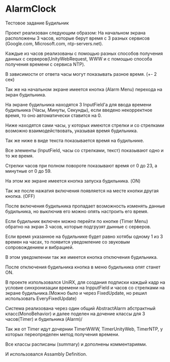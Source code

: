 # AlarmClock

Тестовое задание Будильник

Проект реализован следующим образом:
На начальном экрана расположены 3 часов, которые берут время с 3 разных сервисов (Google.com, Microsoft.com, ntp-servers.net).

Каждые из часов реализованы с помощью разных способов получения данных с серверов(UnityWebRequest, WWW и с помощью способа получения времени с сервиса NTP).

В зависимости от ответа часы могут показывать разное время. (+- 2 сек)

Так же на начальном экране имеется кнопка (Alarm Menu) перехода на экран будильника.

На экране будильника находятся 3 InputField'а для ввода времени будильника (Часы, Минуты, Секунды), если введено некорректное время, то оно автоматически ставится на 0.

Ниже находятся сами часы, у которых имеются стрелки и со стрелками возможно взаимодействовать, указывая время будильника.

Так же ниже в виде текста показывается время на будильнике.

Все элементы (InputField, часы со стрелками, текст) показывают одно и то же время.

Стрелки часов при полном повороте показывают время от 0 до 23, а минутные от 0 до 59.

На этом же экране имеется кнопка запуска будильника. (ON)

Так же после нажатия включения появляется на месте кнопки другая кнопка. (OFF)

После включения будильника пропадает возможность изменять данные будильника, но выключив его можно опять настроить его время.

Если будильник включен можно перейти по кнопке (Timer Menu) обратно на экран 3 часов, которые подгрузят дынные с серверов.

Если время указанное на будильнике будет равно хотябы одному 1 из 3 времен на часах, то появится уведомление со звуковым сопровождением и вибрацией.

В этом уведомлении так же имеется кнопка отключения будильника.

После отключения будильника кнопка в меню будильника опят станет ON.

В проекте изпользовался UniRX, для создания подписки каждый кадр на условие синхронизации времени на InpputField и часов со стрелками на экране будильника.(Можно было и через FixedUpdate, но решил использовать EveryFixedUpdate)

Система реализована через один общий AbstractAlarm абстрактный класс(MonoBehavior) и далее поделен на дочение классы для 3 часов(Timer) и будильника (Alarm)/

Так же от Timer идут дочернии TimerWWW, TimerUnityWeb, TimerNTP, у которых переопределен метод получения времени.

Все классы расписаны (summary) и дополнены комментариями.

И использовался Assambly Definition.

